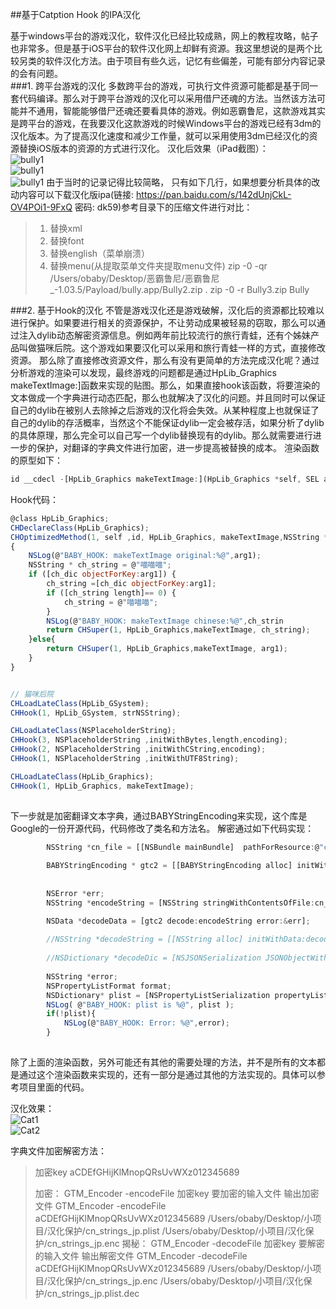 ##基于Catption Hook 的IPA汉化

基于windows平台的游戏汉化，软件汉化已经比较成熟，网上的教程攻略，帖子也非常多。但是基于iOS平台的软件汉化网上却鲜有资源。我这里想说的是两个比较另类的软件汉化方法。由于项目有些久远，记忆有些偏差，可能有部分内容记录的会有问题。  
###1. 跨平台游戏的汉化
多数跨平台的游戏，可执行文件资源可能都是基于同一套代码编译。那么对于跨平台游戏的汉化可以采用借尸还魂的方法。当然该方法可能并不通用，智能能够借尸还魂还要看具体的游戏。例如恶霸鲁尼，这款游戏其实是跨平台的游戏，在我要汉化这款游戏的时候Windows平台的游戏已经有3dm的汉化版本。为了提高汉化速度和减少工作量，就可以采用使用3dm已经汉化的资源替换iOS版本的资源的方式进行汉化。
汉化后效果（iPad截图）：   
![bully1](screenshot/bully1.PNG)  
![bully1](screenshot/bully2.PNG)  
![bully1](screenshot/bully3.PNG)
由于当时的记录记得比较简略， 只有如下几行，如果想要分析具体的改动内容可以下载汉化版ipa(链接: https://pan.baidu.com/s/142dUnjCkL-OV4POi1-9FxQ  密码: dk59)参考目录下的压缩文件进行对比：  
> 1.  替换xml
> 2. 替换font
> 3. 替换english（菜单崩溃）
> 4. 替换menu(从提取菜单文件夹提取menu文件)
 zip -0 -qr /Users/obaby/Desktop/恶霸鲁尼/恶霸鲁尼_-1.03.5/Payload/bully.app/Bully2.zip .
zip -0 -r Bully3.zip Bully  


###2. 基于Hook的汉化
不管是游戏汉化还是游戏破解，汉化后的资源都比较难以进行保护。如果要进行相关的资源保护，不让劳动成果被轻易的窃取，那么可以通过注入dylib动态解密资源信息。例如两年前比较流行的旅行青蛙，还有个姊妹产品叫做猫咪后院。这个游戏如果要汉化可以采用和旅行青蛙一样的方式，直接修改资源。
那么除了直接修改资源文件，那么有没有更简单的方法完成汉化呢？通过分析游戏的渲染可以发现，最终游戏的问题都是通过HpLib_Graphics makeTextImage:]函数来实现的贴图。那么，如果直接hook该函数，将要渲染的文本做成一个字典进行动态匹配，那么也就解决了汉化的问题。并且同时可以保证自己的dylib在被别人去除掉之后游戏的汉化将会失效。从某种程度上也就保证了自己的dylib的存活概率，当然这个不能保证dylib一定会被存活，如果分析了dylib的具体原理，那么完全可以自己写一个dylib替换现有的dylib。那么就需要进行进一步的保护，对翻译的字典文件进行加密，进一步提高被替换的成本。
渲染函数的原型如下：  
```javascript
id __cdecl -[HpLib_Graphics makeTextImage:](HpLib_Graphics *self, SEL a2, id a3)
```  
Hook代码：  
```javascript
@class HpLib_Graphics;
CHDeclareClass(HpLib_Graphics);
CHOptimizedMethod(1, self ,id, HpLib_Graphics, makeTextImage,NSString *, arg1)
{
    NSLog(@"BABY_HOOK: makeTextImage original:%@",arg1);
    NSString * ch_string = @"喵喵喵";
    if ([ch_dic objectForKey:arg1]) {
        ch_string =[ch_dic objectForKey:arg1];
        if ([ch_string length]== 0) {
            ch_string = @"喵喵喵";
        }
        NSLog(@"BABY_HOOK: makeTextImage chinese:%@",ch_strin
        return CHSuper(1, HpLib_Graphics,makeTextImage, ch_string);
    }else{
        return CHSuper(1, HpLib_Graphics,makeTextImage, arg1);
    }
}


// 猫咪后院
CHLoadLateClass(HpLib_GSystem);
CHHook(1, HpLib_GSystem, strNSString);

CHLoadLateClass(NSPlaceholderString);
CHHook(3, NSPlaceholderString ,initWithBytes,length,encoding);
CHHook(2, NSPlaceholderString ,initWithCString,encoding);
CHHook(1, NSPlaceholderString ,initWithUTF8String);

CHLoadLateClass(HpLib_Graphics);
CHHook(1, HpLib_Graphics, makeTextImage);
    
```
下一步就是加密翻译文本字典，通过BABYStringEncoding来实现，这个库是Google的一份开源代码，代码修改了类名和方法名。
解密通过如下代码实现：
```javascript
        NSString *cn_file = [[NSBundle mainBundle]  pathForResource:@"cn_strings_jp" ofType:@"hppy"];
        
        BABYStringEncoding * gtc2 = [[BABYStringEncoding alloc] initWithString:@"aCDEfGHijKlMnopQRsUvWXz012345689"]; //WxEHUf2GfEnCosHjE3j5zUs //aCDEfGHijKlMnopQRsUvWXz012345689
        
        
        NSError *err;
        NSString *encodeString = [NSString stringWithContentsOfFile:cn_file encoding:NSUTF8StringEncoding error:nil];

        NSData *decodeData = [gtc2 decode:encodeString error:&err];
        
        //NSString *decodeString = [[NSString alloc] initWithData:decodeData encoding:NSUTF8StringEncoding];
        
        //NSDictionary *decodeDic = [NSJSONSerialization JSONObjectWithData:decodeData options:kNilOptions error:&err];
        
        NSString *error;
        NSPropertyListFormat format;
        NSDictionary* plist = [NSPropertyListSerialization propertyListFromData:decodeData mutabilityOption:NSPropertyListImmutable format:&format errorDescription:&error];
        NSLog( @"BABY_HOOK: plist is %@", plist );
        if(!plist){
            NSLog(@"BABY_HOOK: Error: %@",error);
        }
        
```
除了上面的渲染函数，另外可能还有其他的需要处理的方法，并不是所有的文本都是通过这个渲染函数来实现的，还有一部分是通过其他的方法实现的。具体可以参考项目里面的代码。

汉化效果：  
![Cat1](screenshot/cat1.png)  
![Cat2](screenshot/cat2.png)  

字典文件加密解密方法：   
> 加密key aCDEfGHijKlMnopQRsUvWXz012345689
> 
> 加密：
> GTM_Encoder  -encodeFile 加密key 要加密的输入文件 输出加密文件
> GTM_Encoder  -encodeFile aCDEfGHijKlMnopQRsUvWXz012345689 /Users/obaby/Desktop/小项目/汉化保护/cn_strings_jp.plist /Users/obaby/Desktop/小项目/汉化保护/cn_strings_jp.enc
> 揭秘：
> GTM_Encoder -decodeFile 加密key 要解密的输入文件 输出解密文件
> GTM_Encoder -decodeFile aCDEfGHijKlMnopQRsUvWXz012345689 /Users/obaby/Desktop/小项目/汉化保护/cn_strings_jp.enc /Users/obaby/Desktop/小项目/汉化保护/cn_strings_jp.plist.dec